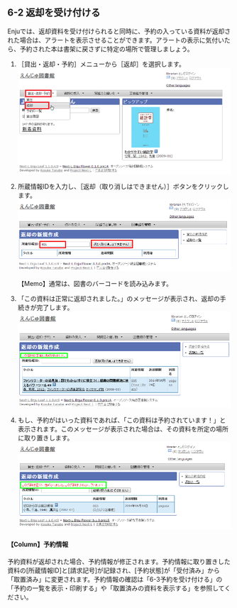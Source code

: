 6-2 返却を受け付ける
--------------------

Enjuでは、返却資料を受け付けられると同時に、予約の入っている資料が返却された場合は、アラートを表示させることができます。アラートの表示に気付いたら、予約された本は書架に戻さずに特定の場所で管理しましょう。

1. ［貸出・返却・予約］メニューから［返却］を選択します。  
   ![返却](assets/images/image_operation_186_2.png)
2. 所蔵情報IDを入力し、［返却（取り消しはできません）］ボタンをクリックします。  
   ![返却（取り消しはできません）クリック](assets/images/image_operation_188.png)

	<div class="alert alert-info">【Memo】通常は、図書のバーコードを読み込みます。
	</div>

3. 「この資料は正常に返却されました。」のメッセージが表示され、返却の手続きが完了します。
   ![返却](assets/images/image_operation_188_2.png)
4. もし、予約がはいった資料であれば、「この資料は予約されています！」と表示されます。このメッセージが表示された場合は、その資料を所定の場所に取り置きします。
   ![返却](assets/images/image_operation_188_2_r.png)

<div class="alert alert-success">
<h4 class="alert-heading">【Column】予約情報</h4>
予約資料が返却された場合、予約情報が修正されます。予約情報に取り置きした資料の[所蔵情報ID]と[請求記号]が記録され、[予約状態]が「受付済み」から「取置済み」に変更されます。予約情報の確認は「6-3予約を受け付ける」の「予約の一覧を表示・印刷する」や「取置済みの資料を表示する」を参照してください。
</div>

